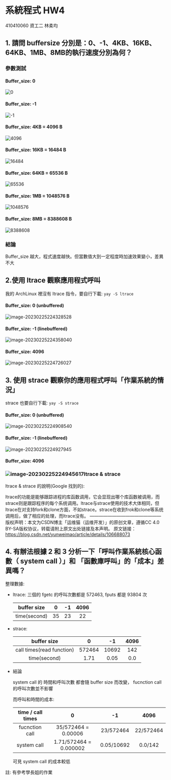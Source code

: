 # 系統程式 HW4
410410060 資⼯⼆ 林柔均

## 1. 請問 buffersize 分別是：0、-1、4KB、16KB、64KB、1MB、8MB的執行速度分別為何？

### 參數測試

#### Buffer_size: 0

![0](/home/rogewood/Desktop/homework/SystemProgramming/hw4/0.png)

#### Buffer_size: -1

![-1](/home/rogewood/Desktop/homework/SystemProgramming/hw4/-1.png)

#### Buffer_size: 4KB = 4096 B

![4096](/home/rogewood/Desktop/homework/SystemProgramming/hw4/4096.png)

#### Buffer_size: 16KB = 16484 B

![16484](/home/rogewood/Desktop/homework/SystemProgramming/hw4/16484.png)

#### Buffer_size: 64KB = 65536 B

![65536](/home/rogewood/Desktop/homework/SystemProgramming/hw4/65536.png)

#### Buffer_size: 1MB = 1048576 B

![1048576](/home/rogewood/Desktop/homework/SystemProgramming/hw4/1048576.png)

#### Buffer_size: 8MB = 8388608 B

![8388608](/home/rogewood/Desktop/homework/SystemProgramming/hw4/8388608.png)



### 結論

Buffer_size 越大，程式速度越快。但當數值大到一定程度時加速效果變小，差異不大

## 2.使用 ltrace 觀察應用程式呼叫

我的 ArchLinux 裡沒有 ltrace 指令，要自行下載: `yay -S ltrace `

#### Buffer_size: 0 (unbuffered)

![image-20230225224328528](/home/rogewood/.config/Typora/typora-user-images/image-20230225224328528.png)

#### Buffer_size: -1 (linebuffered)

![image-20230225224358040](/home/rogewood/.config/Typora/typora-user-images/image-20230225224358040.png)

#### Buffer_size: 4096

![image-20230225224726027](/home/rogewood/.config/Typora/typora-user-images/image-20230225224726027.png)



## 3. 使用 strace 觀察你的應用程式呼叫「作業系統的情況」

strace 也要自行下載: `yay -S strace `

#### Buffer_size: 0 (unbuffered)

![image-20230225224908540](/home/rogewood/.config/Typora/typora-user-images/image-20230225224908540.png)

#### Buffer_size: -1 (linebuffered)

![image-20230225224927945](/home/rogewood/.config/Typora/typora-user-images/image-20230225224927945.png)

#### Buffer_size: 4096

### ![image-20230225224945617](/home/rogewood/.config/Typora/typora-user-images/image-20230225224945617.png)ltrace & strace

ltrace & strace 的說明(Google 找到的):

ltrace的功能是能够跟踪进程的库函数调用，它会显现出哪个库函数被调用，而strace则是跟踪程序的每个系统调用。ltrace与strace使用的技术大体相同，但ltrace在对支持fork和clone方面，不如strace。strace在收到frok和clone等系统调用后，做了相应的处理，而ltrace没有。
————————————————
版权声明：本文为CSDN博主「运维猫（运维开发）」的原创文章，遵循CC 4.0 BY-SA版权协议，转载请附上原文出处链接及本声明。
原文链接：https://blog.csdn.net/yunweimao/article/details/106688073

## 4. 有辦法根據 2 和 3 分析一下「呼叫作業系統核心函數（ system call ）」和 「函數庫呼叫」的「成本」差異嗎？



整理數據:

- ltrace: 三個的 fgetc 的呼叫次數都是 572463, fputs 都是 93804 次

  | buffer size  |  0   |  -1  | 4096 |
  | :----------: | :--: | :--: | :--: |
  | time(second) |  35  |  23  |  22  |

- strace:

  |        buffer size        |   0    |  -1   | 4096 |
  | :-----------------------: | :----: | :---: | :--: |
  | call times(read function) | 572464 | 10692 | 142  |
  |       time(second)        |  1.71  | 0.05  | 0.0  |

- 結論

  system call 的 時間和呼叫次數 都會隨 buffer size 而改變， fucnction call 的呼叫次數並不影響

  而呼叫和時間的成本:

  | time / call times |           0            |     -1     |   4096    |
  | :---------------: | :--------------------: | :--------: | :-------: |
  |  fucnction call   |  35/572464 = 0.00006   | 23/572464  | 22/572464 |
  |    system call    | 1.71/572464 = 0.000002 | 0.05/10692 |  0.0/142  |

  可見 system call 的成本較低

註: 有參考學長姐的作業